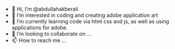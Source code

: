 - 👋 Hi, I’m @abdullahakberali
- 👀 I’m interested in coding and creating adobe application art
- 🌱 I’m currently learning code via html css and js, as well as using applications for adobe. 
- 💞️ I’m looking to collaborate on ...
- 📫 How to reach me ...

<!---
abdullahakberali/abdullahakberali is a ✨ special ✨ repository because its `README.md` (this file) appears on your GitHub profile.
You can click the Preview link to take a look at your changes.
--->
